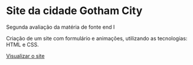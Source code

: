# Site da cidade Gotham City

Segunda avaliação da matéria de fonte end I

Criação de um site com formulário e animações, utilizando as tecnologias: HTML e CSS. 

[Visualizar o site](https://raqfranca.github.io/gothamCity-/)

